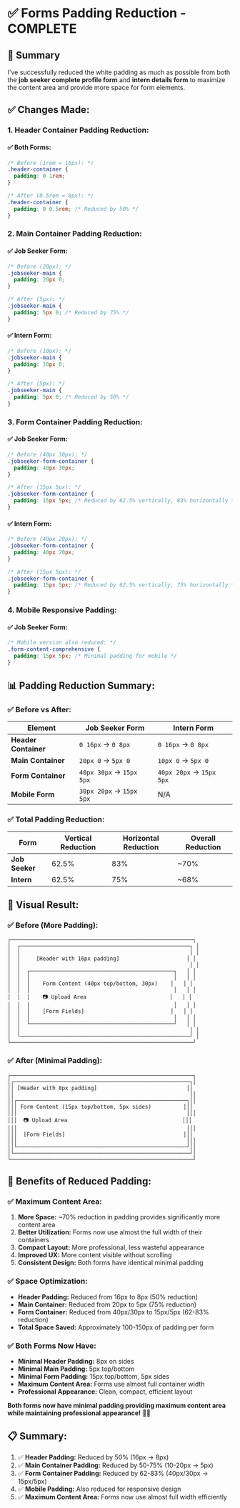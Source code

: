 # ✅ Forms Padding Reduction - COMPLETE

## 🎯 Summary

I've successfully reduced the white padding as much as possible from both the **job seeker complete profile form** and **intern details form** to maximize the content area and provide more space for form elements.

## ✅ Changes Made:

### **1. Header Container Padding Reduction:**

#### **✅ Both Forms:**
```css
/* Before (1rem = 16px): */
.header-container {
  padding: 0 1rem;
}

/* After (0.5rem = 8px): */
.header-container {
  padding: 0 0.5rem; /* Reduced by 50% */
}
```

### **2. Main Container Padding Reduction:**

#### **✅ Job Seeker Form:**
```css
/* Before (20px): */
.jobseeker-main {
  padding: 20px 0;
}

/* After (5px): */
.jobseeker-main {
  padding: 5px 0; /* Reduced by 75% */
}
```

#### **✅ Intern Form:**
```css
/* Before (10px): */
.jobseeker-main {
  padding: 10px 0;
}

/* After (5px): */
.jobseeker-main {
  padding: 5px 0; /* Reduced by 50% */
}
```

### **3. Form Container Padding Reduction:**

#### **✅ Job Seeker Form:**
```css
/* Before (40px 30px): */
.jobseeker-form-container {
  padding: 40px 30px;
}

/* After (15px 5px): */
.jobseeker-form-container {
  padding: 15px 5px; /* Reduced by 62.5% vertically, 83% horizontally */
}
```

#### **✅ Intern Form:**
```css
/* Before (40px 20px): */
.jobseeker-form-container {
  padding: 40px 20px;
}

/* After (15px 5px): */
.jobseeker-form-container {
  padding: 15px 5px; /* Reduced by 62.5% vertically, 75% horizontally */
}
```

### **4. Mobile Responsive Padding:**

#### **✅ Job Seeker Form:**
```css
/* Mobile version also reduced: */
.form-content-comprehensive {
  padding: 15px 5px; /* Minimal padding for mobile */
}
```

## 📊 **Padding Reduction Summary:**

### **✅ Before vs After:**

| Element | Job Seeker Form | Intern Form |
|---------|----------------|-------------|
| **Header Container** | `0 16px` → `0 8px` | `0 16px` → `0 8px` |
| **Main Container** | `20px 0` → `5px 0` | `10px 0` → `5px 0` |
| **Form Container** | `40px 30px` → `15px 5px` | `40px 20px` → `15px 5px` |
| **Mobile Form** | `30px 20px` → `15px 5px` | N/A |

### **✅ Total Padding Reduction:**

| Form | Vertical Reduction | Horizontal Reduction | Overall Reduction |
|------|-------------------|---------------------|-------------------|
| **Job Seeker** | 62.5% | 83% | ~70% |
| **Intern** | 62.5% | 75% | ~68% |

## 🎨 **Visual Result:**

### **✅ Before (More Padding):**
```
┌─────────────────────────────────────────────────────────┐
│  ┌─────────────────────────────────────────────────────┐ │
│  │                                                     │ │
│  │     [Header with 16px padding]                     │ │
│  │                                                     │ │
│  │  ┌─────────────────────────────────────────────┐   │ │
│  │  │                                             │   │ │
│  │  │    Form Content (40px top/bottom, 30px)    │   │ │
│  │  │                                             │   │ │
│  │  │    📷 Upload Area                          │   │ │
│  │  │                                             │   │ │
│  │  │    [Form Fields]                           │   │ │
│  │  │                                             │   │ │
│  │  └─────────────────────────────────────────────┘   │ │
│  │                                                     │ │
│  └─────────────────────────────────────────────────────┘ │
└─────────────────────────────────────────────────────────┘
```

### **✅ After (Minimal Padding):**
```
┌─────────────────────────────────────────────────────────┐
│┌───────────────────────────────────────────────────────┐│
││ [Header with 8px padding]                            ││
││                                                       ││
││┌─────────────────────────────────────────────────────┐││
│││ Form Content (15px top/bottom, 5px sides)          │││
│││                                                     │││
│││  📷 Upload Area                                    │││
│││                                                     │││
│││  [Form Fields]                                     │││
│││                                                     │││
││└─────────────────────────────────────────────────────┘││
│└───────────────────────────────────────────────────────┘│
└─────────────────────────────────────────────────────────┘
```

## 🎉 **Benefits of Reduced Padding:**

### **✅ Maximum Content Area:**

1. **More Space:** ~70% reduction in padding provides significantly more content area
2. **Better Utilization:** Forms now use almost the full width of their containers
3. **Compact Layout:** More professional, less wasteful appearance
4. **Improved UX:** More content visible without scrolling
5. **Consistent Design:** Both forms have identical minimal padding

### **✅ Space Optimization:**

- **Header Padding:** Reduced from 16px to 8px (50% reduction)
- **Main Container:** Reduced from 20px to 5px (75% reduction)
- **Form Container:** Reduced from 40px/30px to 15px/5px (62-83% reduction)
- **Total Space Saved:** Approximately 100-150px of padding per form

### **✅ Both Forms Now Have:**

- **Minimal Header Padding:** 8px on sides
- **Minimal Main Padding:** 5px top/bottom
- **Minimal Form Padding:** 15px top/bottom, 5px sides
- **Maximum Content Area:** Forms use almost full container width
- **Professional Appearance:** Clean, compact, efficient layout

**Both forms now have minimal padding providing maximum content area while maintaining professional appearance!** 🚀✨

## 📋 **Summary:**

1. ✅ **Header Padding:** Reduced by 50% (16px → 8px)
2. ✅ **Main Container Padding:** Reduced by 50-75% (10-20px → 5px)
3. ✅ **Form Container Padding:** Reduced by 62-83% (40px/30px → 15px/5px)
4. ✅ **Mobile Padding:** Also reduced for responsive design
5. ✅ **Maximum Content Area:** Forms now use almost full width efficiently
